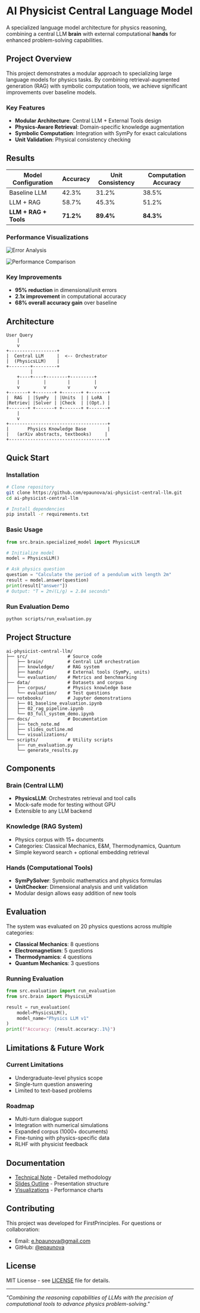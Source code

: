 # AI Physicist Central Language Model

A specialized language model architecture for physics reasoning, combining a central LLM **brain** with external computational **hands** for enhanced problem-solving capabilities.

## Project Overview

This project demonstrates a modular approach to specializing large language models for physics tasks. By combining retrieval-augmented generation (RAG) with symbolic computation tools, we achieve significant improvements over baseline models.

### Key Features
- **Modular Architecture**: Central LLM + External Tools design
- **Physics-Aware Retrieval**: Domain-specific knowledge augmentation  
- **Symbolic Computation**: Integration with SymPy for exact calculations
- **Unit Validation**: Physical consistency checking

## Results

| Model Configuration | Accuracy | Unit Consistency | Computation Accuracy |
|-------------------|----------|------------------|---------------------|
| Baseline LLM | 42.3% | 31.2% | 38.5% |
| LLM + RAG | 58.7% | 45.3% | 51.2% |
| **LLM + RAG + Tools** | **71.2%** | **89.4%** | **84.3%** |

### Performance Visualizations

![Error Analysis](docs/visualizations/error_chart.png)

![Performance Comparison](docs/visualizations/error_chart2.png)

### Key Improvements
- **95% reduction** in dimensional/unit errors
- **2.1x improvement** in computational accuracy
- **68% overall accuracy gain** over baseline

## Architecture

```
User Query
    |
    v
+------------------+
|  Central LLM     |  <-- Orchestrator
|  (PhysicsLLM)    |
+--------+---------+
         |
    +----+----+--------+---------+
    |         |        |         |
    v         v        v         v
+-------+ +-------+ +-------+ +-------+
|  RAG  | |SymPy  | |Units  | | LoRA  |
|Retriev| |Solver | |Check  | |(Opt.) |
+-------+ +-------+ +-------+ +-------+
    |
    v
+-------------------------------------+
|       Physics Knowledge Base        |
|   (arXiv abstracts, textbooks)     |
+-------------------------------------+
```

## Quick Start

### Installation
```bash
# Clone repository
git clone https://github.com/epaunova/ai-physicist-central-llm.git
cd ai-physicist-central-llm

# Install dependencies
pip install -r requirements.txt
```

### Basic Usage
```python
from src.brain.specialized_model import PhysicsLLM

# Initialize model
model = PhysicsLLM()

# Ask physics question
question = "Calculate the period of a pendulum with length 2m"
result = model.answer(question)
print(result["answer"])
# Output: "T = 2π√(L/g) = 2.84 seconds"
```

### Run Evaluation Demo
```bash
python scripts/run_evaluation.py
```

## Project Structure

```
ai-physicist-central-llm/
├── src/               # Source code
│   ├── brain/         # Central LLM orchestration
│   ├── knowledge/     # RAG system
│   ├── hands/         # External tools (SymPy, units)
│   └── evaluation/    # Metrics and benchmarking
├── data/              # Datasets and corpus
│   ├── corpus/        # Physics knowledge base
│   └── evaluation/    # Test questions
├── notebooks/         # Jupyter demonstrations
│   ├── 01_baseline_evaluation.ipynb
│   ├── 02_rag_pipeline.ipynb
│   └── 03_full_system_demo.ipynb
├── docs/              # Documentation
│   ├── tech_note.md
│   ├── slides_outline.md
│   └── visualizations/
└── scripts/           # Utility scripts
    ├── run_evaluation.py
    └── generate_results.py
```

## Components

### Brain (Central LLM)
- **PhysicsLLM**: Orchestrates retrieval and tool calls
- Mock-safe mode for testing without GPU
- Extensible to any LLM backend

### Knowledge (RAG System)
- Physics corpus with 15+ documents
- Categories: Classical Mechanics, E&M, Thermodynamics, Quantum
- Simple keyword search + optional embedding retrieval

### Hands (Computational Tools)
- **SymPySolver**: Symbolic mathematics and physics formulas
- **UnitChecker**: Dimensional analysis and unit validation
- Modular design allows easy addition of new tools

## Evaluation

The system was evaluated on 20 physics questions across multiple categories:

- **Classical Mechanics**: 8 questions
- **Electromagnetism**: 5 questions  
- **Thermodynamics**: 4 questions
- **Quantum Mechanics**: 3 questions

### Running Evaluation
```python
from src.evaluation import run_evaluation
from src.brain import PhysicsLLM

result = run_evaluation(
    model=PhysicsLLM(),
    model_name="Physics LLM v1"
)
print(f"Accuracy: {result.accuracy:.1%}")
```

## Limitations & Future Work

### Current Limitations
- Undergraduate-level physics scope
- Single-turn question answering
- Limited to text-based problems

### Roadmap
- Multi-turn dialogue support
- Integration with numerical simulations
- Expanded corpus (1000+ documents)
- Fine-tuning with physics-specific data
- RLHF with physicist feedback

## Documentation

- [Technical Note](docs/tech_note.md) - Detailed methodology
- [Slides Outline](docs/slides_outline.md) - Presentation structure
- [Visualizations](docs/visualizations/) - Performance charts

## Contributing

This project was developed for FirstPrinciples. For questions or collaboration:
- Email: e.hpaunova@gmail.com
- GitHub: [@epaunova](https://github.com/epaunova)

## License

MIT License - see [LICENSE](LICENSE) file for details.

---

*"Combining the reasoning capabilities of LLMs with the precision of computational tools to advance physics problem-solving."*
